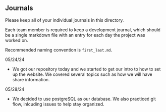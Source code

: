 ## Journals

Please keep all of your individual journals in this directory.

Each team member is required to keep a development journal, which should be a single markdown file with an entry for each day the project was worked on.

Recommended naming convention is `first_last.md`.

05/24/24

- We got our repository today and we started to get our intro to how to set up the website. We covered several topics such as how we will have share information.

05/28/24

- We decided to use postgreSQL as our database. We also practiced git flow, inlcuding issues to help stay organized.
